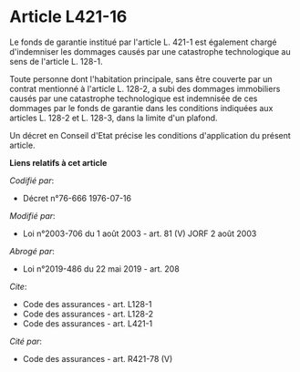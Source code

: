 # Article L421-16

Le fonds de garantie institué par l'article L. 421-1 est également chargé d'indemniser les dommages causés par une
catastrophe technologique au sens de l'article L. 128-1. 

Toute personne dont l'habitation principale, sans être couverte par un contrat mentionné à l'article L. 128-2, a subi des
dommages immobiliers causés par une catastrophe technologique est indemnisée de ces dommages par le fonds de garantie dans
les conditions indiquées aux articles L. 128-2 et L. 128-3, dans la limite d'un plafond. 

Un décret en Conseil d'Etat précise les conditions d'application du présent article.

**Liens relatifs à cet article**

_Codifié par_:

  - Décret n°76-666 1976-07-16

_Modifié par_:

  - Loi n°2003-706 du 1 août 2003 - art. 81 (V) JORF 2 août 2003

_Abrogé par_:

  - Loi n°2019-486 du 22 mai 2019 - art. 208

_Cite_:

  - Code des assurances - art. L128-1
  - Code des assurances - art. L128-2
  - Code des assurances - art. L421-1

_Cité par_:

  - Code des assurances - art. R421-78 (V)
